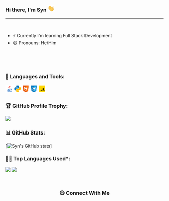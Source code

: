### Hi there, I'm Syn <img src="https://github.com/Syn-Designs/Syn-Designs/blob/main/assets/C049632C-1400-456C-9185-2DE1F1BB47E0.gif" width="22px">

---


<br />

- ⚡️ Currently I'm learning Full Stack Development
- 😄 Pronouns: He/Him

<br />
<br />
<br />


### 🧰 Languages and Tools:

<img align="left" alt="Java" width="26px" src="https://github.com/Syn-Designs/Syn-Designs/blob/main/assets/6ED16D80-EC4F-45CA-B7E6-998B6FB1D17E.png" />
<img align="left" alt="Python" width="26px" src="https://github.com/Syn-Designs/Syn-Designs/blob/main/assets/1AF428F0-A9F0-4BB5-9FA1-4C7101CDA6B1.png" />
<img align="left" alt="HTML5" width="26px" src="https://github.com/Syn-Designs/Syn-Designs/blob/main/assets/43DAB1B2-8C92-4D34-B0BA-1096A0931521.png" />
<img align="left" alt="CSS3" width="26px" src="https://github.com/Syn-Designs/Syn-Designs/blob/main/assets/ABEA2C21-69EB-47EA-8C04-FFC96446892B.png" />
<img align="left" alt="JavaScript" width="26px" src="https://github.com/Syn-Designs/Syn-Designs/blob/main/assets/1891DB82-B58F-4C70-803B-3237D8D60810.png" />

<br />
<br />


<!-- Profile Trophy -->
### 🏆 GitHub Profile Trophy:
<a href="https://github.com/ryo-ma/github-profile-trophy">
  <img width=800 src="https://github-profile-trophy.vercel.app/?username=Syn-Designs&column=8&theme=darkhub&no-frame=true&no-bg=true"/>
</a>


<!--   Stats -->
### 📊 GitHub Stats:
[![Syn's GitHub stats](https://github-readme-stats.vercel.app/api?username=syn-designs&count_private=true)]
  
  
<!--   Top Languages Using -->
### 👨‍💻 Top Languages Used*:
![](https://github-profile-summary-cards.vercel.app/api/cards/repos-per-language?username=Syn-designs&theme=nord_dark)
![](https://github-profile-summary-cards.vercel.app/api/cards/most-commit-language?username=Syn-designs&theme=nord_dark)


 
 <br>

  <div align="center">
  <h3><b>😄 Connect With Me</b></h3>
  </div>
<p align="center">
<p>
